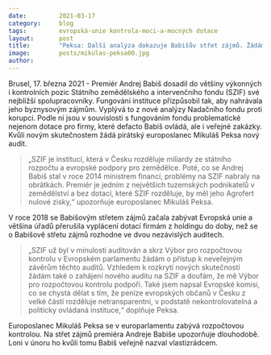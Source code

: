 ```yaml
---
date:         2021-03-17
category:     blog
tags:         evropská-unie kontrola-moci-a-mocných dotace
layout:       post
title:        "Peksa: Další analýza dokazuje Babišův střet zájmů. Žádám o nový audit"
image:        posts/mikulas-peksa00.jpg
author:       
---
```




Brusel, 17. března 2021 - Premiér Andrej Babiš dosadil do většiny výkonných i kontrolních pozic Státního zemědělského a intervenčního fondu (SZIF) své nejbližší spolupracovníky. Fungování instituce přizpůsobil tak, aby nahrávala jeho byznysovým zájmům. Vyplývá to z nové analýzy Nadačního fondu proti korupci. Podle ní jsou v souvislosti s fungováním fondu problematické nejenom dotace pro firmy, které defacto Babiš ovládá, ale i veřejné zakázky. Kvůli novým skutečnostem žádá pirátský europoslanec Mikuláš Peksa nový audit.

> „SZIF je institucí, která v Česku rozděluje miliardy ze státního rozpočtu a evropské podpory pro zemědělce. Poté, co se Andrej Babiš stal v roce 2014 ministrem financí, problémy na SZIF nabraly na obrátkách. Premiér je jedním z největších tuzemských podnikatelů v zemědělství a bez dotací, které SZIF rozděluje, by měl jeho Agrofert nulové zisky,“ upozorňuje europoslanec Mikuláš Peksa.

V roce 2018 se Babišovým střetem zájmů začala zabývat Evropská unie a většina úřadů přerušila vyplácení dotací firmám z holdingu do doby, než se o Babišově střetu zájmů rozhodne ve dvou nezávislých auditech.

> „SZIF už byl v minulosti auditován a skrz Výbor pro rozpočtovou kontrolu v Evropském parlamentu žádám o přístup k neveřejným závěrům těchto auditů. Vzhledem k rozkrytí nových skutečností žádám také o zahájení nového auditu na SZIF a doufám, že mě Výbor pro rozpočtovou kontrolu podpoří. Také jsem napsal Evropské komisi, co se chystá dělat s tím, že peníze evropských občanů v Česku z velké části rozděluje netransparentní, v podstatě nekontrolovatelná a politicky ovládaná instituce,“ doplňuje Peksa.

Europoslanec Mikuláš Peksa se v europarlamentu zabývá rozpočtovou kontrolou. Na střet zájmů premiéra Andreje Babiše upozorňuje dlouhodobě. Loni v únoru ho kvůli tomu Babiš veřejně nazval vlastizrádcem.
